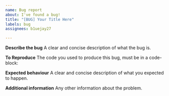 ```yaml
---
name: Bug report
about: I've found a bug!
title: "[BUG] Your Title Here"
labels: bug
assignees: b1uejay27

---
```


**Describe the bug**
A clear and concise description of what the bug is.

**To Reproduce**
The code you used to produce this bug, must be in a code-block:

**Expected behaviour**
A clear and concise description of what you expected to happen.

**Additional information**
Any other information about the problem.
